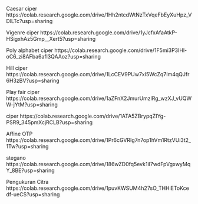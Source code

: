 <P>Caesar ciper https://colab.research.google.com/drive/1Hh2ntcdWtNzTxVqeFbEyXuHpz_VDlLTc?usp=sharing<p/>
<p>Vigenre ciper https://colab.research.google.com/drive/1yJcfxAfaAtkP-HSigxhAz5Gmp__Xert5?usp=sharing<p/>
<p>Poly alphabet ciper https://colab.research.google.com/drive/1F5mi3P3IHl-oC6_zi8AFba6afl3QAAoz?usp=sharing</p>
<p>Hill ciper https://colab.research.google.com/drive/1LcCEV9PUw7xI5WcZq7Im4qQJfr6H3zBV?usp=sharing</p>
<p>Play fair ciper https://colab.research.google.com/drive/1aZFnX2JmurUmzlRg_wzXJ_vUQWW-jYtM?usp=sharing</p>
<p>ciper https://colab.research.google.com/drive/1ATA5ZBrypqZIYg-PSR9_345pmXcjRCLB?usp=sharing</p>
<p>Affine OTP https://colab.research.google.com/drive/1Pr6cGVRIg7n7op1hVm1RtzVUi3t2_1Tw?usp=sharing</p>
<P>stegano https://colab.research.google.com/drive/186wZD0fq5evk1iI7wdFpVgxwyMqY_8BE?usp=sharing</P>
<p>Pengukuran Citra https://colab.research.google.com/drive/1puvKWSUM4h27sO_THHiEToKcedf-ueCS?usp=sharing</p>
